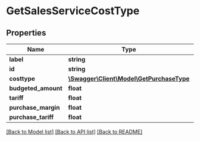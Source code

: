 # GetSalesServiceCostType

## Properties

 Name                | Type                                                            | Description | Notes      
---------------------|-----------------------------------------------------------------|-------------|------------
 **label**           | **string**                                                      |             | [optional] 
 **id**              | **string**                                                      |             | [optional] 
 **costtype**        | [**\Swagger\Client\Model\GetPurchaseType**](GetPurchaseType.md) |             | [optional] 
 **budgeted_amount** | **float**                                                       |             | [optional] 
 **tariff**          | **float**                                                       |             | [optional] 
 **purchase_margin** | **float**                                                       |             | [optional] 
 **purchase_tariff** | **float**                                                       |             | [optional] 

[[Back to Model list]](../README.md#documentation-for-models) [[Back to API list]](../README.md#documentation-for-api-endpoints) [[Back to README]](../README.md)


